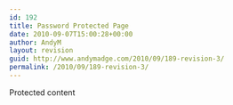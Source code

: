 ```yaml
---
id: 192
title: Password Protected Page
date: 2010-09-07T15:00:28+00:00
author: AndyM
layout: revision
guid: http://www.andymadge.com/2010/09/189-revision-3/
permalink: /2010/09/189-revision-3/
---
```

Protected content